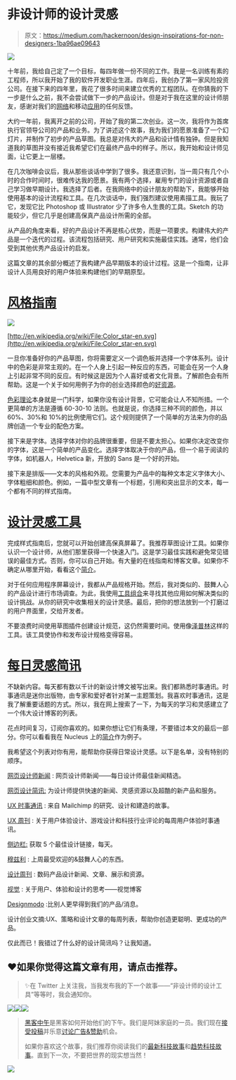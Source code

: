 # 非设计师的设计灵感

> 原文：<https://medium.com/hackernoon/design-inspirations-for-non-designers-1ba96ae09643>

![](img/754b84b9f77dbf9cbae2c861fa528fb6.png)

十年前，我给自己定了一个目标，每四年做一份不同的工作。我是一名训练有素的工程师，所以我开始了我的软件开发职业生涯。四年后，我创办了第一家风险投资公司。在接下来的四年里，我花了很多时间来建立优秀的工程团队。在你猜我的下一步是什么之前，我不会尝试做下一步的产品设计。但是对于我在这里的设计师朋友，感谢对我们的[网络](https://meetnucleus.com/arunagrahri)和移动[应用](https://itunes.apple.com/us/app/nucleus-discuss-articles-your/id1122661249?mt=8)的任何反馈。

大约一年前，我离开之前的公司，开始了我的第二次创业。这一次，我将作为首席执行官领导公司的产品和业务。为了讲述这个故事，我为我们的愿景准备了一个幻灯片，并制作了初步的产品草图。我总是对伟大的产品和设计情有独钟。但是我知道我的草图并没有接近我希望它们在最终产品中的样子。所以，我开始和设计师见面，让它更上一层楼。

在几次咖啡会议后，我从那些谈话中学到了很多。我还意识到，当一周只有几个小时的合作时间时，很难传达我的愿景。我有两个选择，雇用专门的设计资源或者自己学习做早期设计。我选择了后者。在我网络中的设计朋友的帮助下，我能够开始使用基本的设计流程和工具。在几次谈话中，我们强烈建议使用素描工具。我玩了它，发现它比 Photoshop 或 Illustrator 少了许多令人生畏的工具。Sketch 的功能较少，但它几乎是创建高保真产品设计所需的全部。

从产品的角度来看，好的产品设计不再是核心优势，而是一项要求。构建伟大的产品是一个迭代的过程。该流程包括研究、用户研究和实施最佳实践。通常，他们会受到其他优秀产品设计的启发。

这篇文章的其余部分概述了我构建产品早期版本的设计过程。这是一个指南，让非设计人员用良好的用户体验来构建他们的早期原型。

# [风格指南](https://meetnucleus.com/topics/color-palette-tools-resources-f76fdaf2ba185990bcf0d290a39c1332)

![](img/193212d294acf8c44a4bfc84b7730088.png)

[http://en.wikipedia.org/wiki/File:Color_star-en.svg](http://en.wikipedia.org/wiki/File:Color_star-en.svg)

一旦你准备好你的产品草图，你将需要定义一个调色板并选择一个字体系列。设计中的色彩是非常主观的。在一个人身上引起一种反应的东西，可能会在另一个人身上引起非常不同的反应。有时候这是因为个人喜好或者文化背景。了解颜色会有所帮助。这是一个关于如何用例子为你的创业选择颜色的[好资源](https://www.smashingmagazine.com/2010/01/color-theory-for-designers-part-1-the-meaning-of-color/)。

[色彩理论](https://designschool.canva.com/color-theory/)本身就是一门科学，如果你没有设计背景，它可能会让人不知所措。一个更简单的方法是遵循 60-30-10 法则。也就是说，你选择三种不同的颜色，并以 60%、30%和 10%的比例使用它们。这个规则提供了一个简单的方法来为你的品牌创造一个专业的配色方案。

接下来是字体。选择字体对你的品牌很重要，但是不要太担心。如果你决定改变你的字体，这是一个简单的产品变化。选择字体取决于你的产品，但一个易于阅读的字体，如机器人，Helvetica 新，开放的 Sans 是一个好的开始。

接下来是排版——文本的风格和外观。您需要为产品中的每种文本定义字体大小、字体粗细和颜色。例如，一篇中型文章有一个标题，引用和突出显示的文本，每一个都有不同的样式指南。

# [设计灵感工具](https://meetnucleus.com/topics/tools-for-design-inspiration-2fc7347b358652a687ed439d87153556)

完成样式指南后，您就可以开始创建高保真屏幕了。我推荐草图设计工具。如果你认识一个设计师，从他们那里获得一个快速入门。这是学习最佳实践和避免常见错误的最佳方式。否则，你可以自己开始。有大量的在线指南和博客文章。如果你不确定从哪里开始，看看这个[简介](https://meetnucleus.com/gjestice)。

对于任何应用程序屏幕设计，我都从产品规格开始。然后，我对类似的、鼓舞人心的产品设计进行市场调查。为此，我使用[工具组合](https://meetnucleus.com/topics/tools-for-design-inspiration-2fc7347b358652a687ed439d87153556)来寻找其他应用如何解决类似的设计挑战。从你的研究中收集相关的设计灵感。最后，把你的想法放到一个打磨过的用户界面里，交给开发者。

不要浪费时间使用草图插件创建设计规范，这仍然需要时间。使用像[泽普林](https://zeplin.io/)这样的工具。该工具使协作和发布设计规格变得容易。

# [每日灵感简讯](https://meetnucleus.com/topics/design-newsletters-4aa5905ecc7854749646d314defa4145)

不缺新内容。每天都有数以千计的新设计博文被写出来。我们都熟悉时事通讯。时事通讯是迷你出版物，由专家和爱好者针对某一主题策划。我喜欢时事通讯，这是我了解重要话题的方式。所以，我在网上搜索了一下，为每天的学习和灵感建立了一个伟大设计博客的列表。

花点时间复习，订阅你喜欢的。如果你想让它们有条理，不要错过本文的最后一部分。你可以看看我在 Nucleus 上的[简介](https://meetnucleus.com/arunagrahri)作为例子。

我希望这个列表对你有用，能帮助你获得日常设计灵感。以下是名单，没有特别的顺序。

[网页设计师新闻](http://www.webdesignernews.com/) : 网页设计师新闻——每日设计师最佳新闻精选。

[网页设计简讯:](http://www.webdesignerdepot.com/newsletter/) 为设计师提供快速的新闻、灵感资源以及超酷的新产品和服务。

[UX 时事通讯](http://www.theuxnewsletter.com/) : 来自 Mailchimp 的研究、设计和建造的故事。

[UX 周刊](http://uxwkly.com/) : 关于用户体验设计、游戏设计和科技行业评论的每周用户体验时事通讯。

[侧边栏:](http://sidebar.io/) 获取 5 个最佳设计链接，每天。

[穆兹利](https://muz.li/subscribe/) : 上周最受欢迎的&鼓舞人心的东西。

[设计周刊](http://designweekly.atomic.io/) : 数码产品设计新闻、文章、展示和资源。

[视觉](http://blog.invisionapp.com/) : 关于用户、体验和设计的思考——视觉博客

[Designmodo](http://designmodo.com/subscribe/) :比别人更早得到我们的产品/消息。

设计创业文摘:UX、策略和设计文章的每周列表，帮助你创造更聪明、更成功的产品。

仅此而已！我错过了什么好的设计简讯吗？让我知道。

## ❤如果你觉得这篇文章有用，请点击推荐。

> ✨在 Twitter 上关注我，当我发布我的下一个故事——“非设计师的设计工具”等等时，我会通知你。

[![](img/50ef4044ecd4e250b5d50f368b775d38.png)](http://bit.ly/HackernoonFB)[![](img/979d9a46439d5aebbdcdca574e21dc81.png)](https://goo.gl/k7XYbx)[![](img/2930ba6bd2c12218fdbbf7e02c8746ff.png)](https://goo.gl/4ofytp)

> [黑客中午](http://bit.ly/Hackernoon)是黑客如何开始他们的下午。我们是阿妹家庭的一员。我们现在[接受投稿](http://bit.ly/hackernoonsubmission)并乐意[讨论广告&赞助](mailto:partners@amipublications.com)机会。
> 
> 如果你喜欢这个故事，我们推荐你阅读我们的[最新科技故事](http://bit.ly/hackernoonlatestt)和[趋势科技故事](https://hackernoon.com/trending)。直到下一次，不要把世界的现实想当然！

![](img/be0ca55ba73a573dce11effb2ee80d56.png)